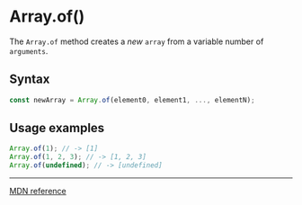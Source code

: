 # Array.of()

The `Array.of` method creates a _new_ `array` from a variable number of `arguments`.

## Syntax

```js
const newArray = Array.of(element0, element1, ..., elementN);
```

## Usage examples

```js
Array.of(1); // -> [1]
Array.of(1, 2, 3); // -> [1, 2, 3]
Array.of(undefined); // -> [undefined]
```

---

[MDN reference](https://developer.mozilla.org/en-US/docs/Web/JavaScript/Reference/Global_Objects/Array/of)
